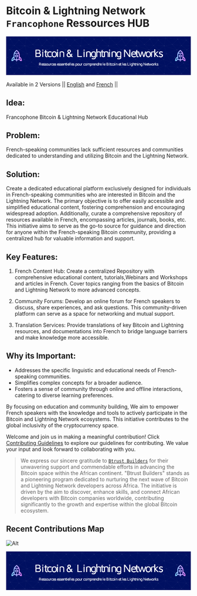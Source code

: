 # Bitcoin & Lightning Network `Francophone` Ressources HUB

![banner](assets/header-cover.png)

Available in 2 Versions || [English]() and [French](https://github.com/richarddushime/BLN-EduHub-Francophone/blob/main/README.md) ||

## Idea: 
Francophone Bitcoin & Lightning Network Educational Hub

## Problem:
French-speaking communities lack sufficient resources and communities dedicated to understanding and utilizing Bitcoin and the Lightning Network.

## Solution:
Create a dedicated educational platform exclusively designed for individuals in French-speaking communities who are interested in Bitcoin and the Lightning Network. The primary objective is to offer easily accessible and simplified educational content, fostering comprehension and encouraging widespread adoption. Additionally, curate a comprehensive repository of resources available in French, encompassing articles, journals, books, etc. This initiative aims to serve as the go-to source for guidance and direction for anyone within the French-speaking Bitcoin community, providing a centralized hub for valuable information and support.

## Key Features:

1. French Content Hub:  Create a centralized  Repository with comprehensive educational content, tutorials,Webinars and Workshops and articles in French. Cover topics ranging from the basics of Bitcoin and Lightning Network to more advanced concepts.

2. Community Forums: Develop an online forum for French speakers to discuss, share experiences, and ask questions. This community-driven platform can serve as a space for networking and mutual support.


3. Translation Services:  Provide translations of key Bitcoin and Lightning resources, and documentations into French to bridge language barriers and make knowledge more accessible.


## Why its Important:

- Addresses the specific linguistic and educational needs of French-speaking communities.
- Simplifies complex concepts for a broader audience.
- Fosters a sense of community through online and offline interactions, catering to diverse learning preferences.

By focusing on education and community building, We aim to empower French speakers with the knowledge and tools to actively participate in the Bitcoin and Lightning Network ecosystems. This initiative contributes to the global inclusivity of the cryptocurrency space.


Welcome and join us in making a meaningful contribution! Click [Contributing Guidelines](https://github.com/richarddushime/BLN-EduHub-Francophone/blob/main/CONTRIBUTING.md) to explore our guidelines for contributing. We value your input and look forward to collaborating with you.


> We express our sincere gratitude to [`Btrust Builders`](https://builders.btrust.tech/) for their unwavering support and commendable efforts in advancing the Bitcoin space within the African continent. "Btrust Builders" stands as a pioneering program dedicated to nurturing the next wave of Bitcoin and Lightning Network developers across Africa. The initiative is driven by the aim to discover, enhance skills, and connect African developers with Bitcoin companies worldwide, contributing significantly to the growth and expertise within the global Bitcoin ecosystem.


## Recent Contributions Map
![Alt](https://repobeats.axiom.co/api/embed/aa9ae67de6a5ef99ac1513cf90fd40ac2d16ebf8.svg "analytics image")

![banner](assets/header-cover.png)